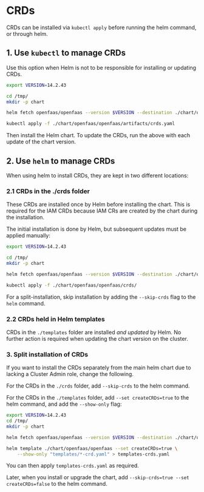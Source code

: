 # CRDs

CRDs can be installed via `kubectl apply` before running the helm command, or through helm.

## 1. Use `kubectl` to manage CRDs

Use this option when Helm is not to be responsible for installing or updating CRDs.

```sh
export VERSION=14.2.43

cd /tmp/
mkdir -p chart

helm fetch openfaas/openfaas --version $VERSION --destination ./chart/openfaas --untar

kubectl apply -f ./chart/openfaas/openfaas/artifacts/crds.yaml
```

Then install the Helm chart. To update the CRDs, run the above with each update of the chart version.

## 2. Use `helm` to manage CRDs

When using helm to install CRDs, they are kept in two different locations: 

### 2.1 CRDs in the ./crds folder

These CRDs are installed once by Helm before installing the chart. This is required for the IAM CRDs because IAM CRs are created by the chart during the installation.

The initial installation is done by Helm, but subsequent updates must be applied manually:

```sh
export VERSION=14.2.43

cd /tmp/
mkdir -p chart

helm fetch openfaas/openfaas --version $VERSION --destination ./chart/openfaas --untar

kubectl apply -f ./chart/openfaas/openfaas/crds/
```

For a split-installation, skip installation by adding the `--skip-crds` flag to the `helm` command.

### 2.2 CRDs held in Helm templates

CRDs in the `./templates` folder are installed *and updated* by Helm. No further action is required when updating the chart version on the cluster.

### 3. Split installation of CRDs

If you want to install the CRDs separately from the main helm chart due to lacking a Cluster Admin role, change the following.

For the CRDs in the `./crds` folder, add `--skip-crds` to the helm command.

For the CRDs in the `./templates` folder, add `--set createCRDs=true` to the helm command, and add the `--show-only` flag:

```sh
export VERSION=14.2.43
cd /tmp/
mkdir -p chart

helm fetch openfaas/openfaas --version $VERSION --destination ./chart/openfaas --untar

helm template ./chart/openfaas/openfaas --set createCRDs=true \
    --show-only "templates/*-crd.yaml" > templates-crds.yaml
```

You can then apply `templates-crds.yaml` as required.

Later, when you install or upgrade the chart, add `--skip-crds=true --set createCRDs=false` to the helm command.

